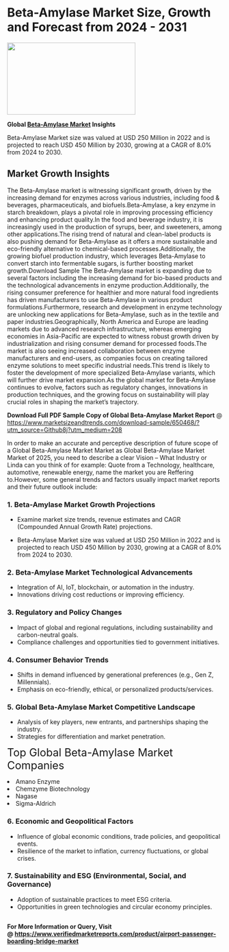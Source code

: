<H1>Beta-Amylase Market Size, Growth and Forecast from 2024 - 2031</H1><img class="aligncenter size-medium wp-image-584254" src="https://thirdeyenews.in/wp-content/uploads/2024/09/Global-Market-Research-300x168.jpeg" alt="" width="300" height="168" /><p><strong>Global&nbsp;<a href="https://www.marketsizeandtrends.com/download-sample/650468/?utm_source=Github8j?utm_medium=208">Beta-Amylase Market</a> Insights</strong></p><p>Beta-Amylase Market size was valued at USD 250 Million in 2022 and is projected to reach USD 450 Million by 2030, growing at a CAGR of 8.0% from 2024 to 2030.</p><p><h2>Market Growth Insights</h2> The Beta-Amylase market is witnessing significant growth, driven by the increasing demand for enzymes across various industries, including food & beverages, pharmaceuticals, and biofuels.Beta-Amylase, a key enzyme in starch breakdown, plays a pivotal role in improving processing efficiency and enhancing product quality.In the food and beverage industry, it is increasingly used in the production of syrups, beer, and sweeteners, among other applications.The rising trend of natural and clean-label products is also pushing demand for Beta-Amylase as it offers a more sustainable and eco-friendly alternative to chemical-based processes.Additionally, the growing biofuel production industry, which leverages Beta-Amylase to convert starch into fermentable sugars, is further boosting market growth.Download Sample The Beta-Amylase market is expanding due to several factors including the increasing demand for bio-based products and the technological advancements in enzyme production.Additionally, the rising consumer preference for healthier and more natural food ingredients has driven manufacturers to use Beta-Amylase in various product formulations.Furthermore, research and development in enzyme technology are unlocking new applications for Beta-Amylase, such as in the textile and paper industries.Geographically, North America and Europe are leading markets due to advanced research infrastructure, whereas emerging economies in Asia-Pacific are expected to witness robust growth driven by industrialization and rising consumer demand for processed foods.The market is also seeing increased collaboration between enzyme manufacturers and end-users, as companies focus on creating tailored enzyme solutions to meet specific industrial needs.This trend is likely to foster the development of more specialized Beta-Amylase variants, which will further drive market expansion.As the global market for Beta-Amylase continues to evolve, factors such as regulatory changes, innovations in production techniques, and the growing focus on sustainability will play crucial roles in shaping the market’s trajectory.</p><p><span class=""><strong>Download Full PDF Sample Copy of Global Beta-Amylase Market Report</strong> @ <a href="https://www.marketsizeandtrends.com/download-sample/650468/?utm_source=Github8j?utm_medium=208" target="_blank">https://www.marketsizeandtrends.com/download-sample/650468/?utm_source=Github8j?utm_medium=208</a></span></p><p>In order to make an accurate and perceptive description of future scope of a Global&nbsp;Beta-Amylase Market Market as Global&nbsp;Beta-Amylase Market Market of 2025, you need to describe a clear Vision &ndash; What Industry or Linda can you think of for example: Quote from a Technology, healthcare, automotive, renewable energy, name the market you are Reffering to.However, some general trends and factors usually impact market reports and their future outlook include:</p><h3>1.&nbsp;<strong>Beta-Amylase Market Growth Projections</strong></h3><ul><li>Examine market size trends, revenue estimates and CAGR (Compounded Annual Growth Rate) projections.</li><li><p>Beta-Amylase Market size was valued at USD 250 Million in 2022 and is projected to reach USD 450 Million by 2030, growing at a CAGR of 8.0% from 2024 to 2030.</p></li></ul><h3>2.&nbsp;<strong>Beta-Amylase Market Technological Advancements</strong></h3><ul><li>Integration of AI, IoT, blockchain, or automation in the industry.</li><li>Innovations driving cost reductions or improving efficiency.</li></ul><h3>3.&nbsp;<strong>Regulatory and Policy Changes</strong></h3><ul><li>Impact of global and regional regulations, including sustainability and carbon-neutral goals.</li><li>Compliance challenges and opportunities tied to government initiatives.</li></ul><h3>4.&nbsp;<strong>Consumer Behavior Trends</strong></h3><ul><li>Shifts in demand influenced by generational preferences (e.g., Gen Z, Millennials).</li><li>Emphasis on eco-friendly, ethical, or personalized products/services.</li></ul><h3>5.&nbsp;<strong>Global Beta-Amylase Market Competitive Landscape</strong></h3><ul><li>Analysis of key players, new entrants, and partnerships shaping the industry.</li><li>Strategies for differentiation and market penetration.</li></ul><p data-pm-slice="1 1 []"><span style="color: inherit; font-family: inherit; font-size: 25px;">Top Global Beta-Amylase Market Companies</span></p><div class="" data-test-id=""><p><li>Amano Enzyme</li><li> Chemzyme Biotechnology</li><li> Nagase</li><li> Sigma-Aldrich</li></p></div><h3>6.&nbsp;<strong>Economic and Geopolitical Factors</strong></h3><ul><li>Influence of global economic conditions, trade policies, and geopolitical events.</li><li>Resilience of the market to inflation, currency fluctuations, or global crises.</li></ul><h3>7.&nbsp;<strong>Sustainability and ESG (Environmental, Social, and Governance)</strong></h3><ul><li>Adoption of sustainable practices to meet ESG criteria.</li><li>Opportunities in green technologies and circular economy principles.</li></ul><h2><strong style="font-size: 14px;">For More Information or Query, Visit @&nbsp;</strong><a style="background-color: #ffffff; font-size: 14px;" href="https://www.marketsizeandtrends.com/report/beta-amylase-market/" target="_blank">https://www.verifiedmarketreports.com/product/airport-passenger-boarding-bridge-market</a></h2>